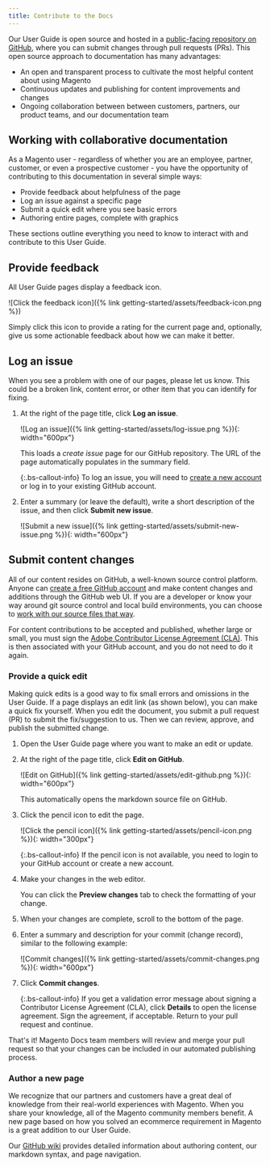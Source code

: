 ```yaml
---
title: Contribute to the Docs
---
```


Our User Guide is open source and hosted in a [public-facing repository on GitHub][1], where you can submit changes through pull requests (PRs). This open source approach to documentation has many advantages:

- An open and transparent process to cultivate the most helpful content about using Magento
- Continuous updates and publishing for content improvements and changes
- Ongoing collaboration between between customers, partners, our product teams, and our documentation team

## Working with collaborative documentation

As a Magento user - regardless of whether you are an employee, partner, customer, or even a prospective customer - you have the opportunity of contributing to this documentation in several simple ways:

- Provide feedback about helpfulness of the page
- Log an issue against a specific page
- Submit a quick edit where you see basic errors
- Authoring entire pages, complete with graphics

These sections outline everything you need to know to interact with and contribute to this User Guide.

## Provide feedback

All User Guide pages display a feedback icon.

![Click the feedback icon]({% link getting-started/assets/feedback-icon.png %})

Simply click this icon to provide a rating for the current page and, optionally, give us some actionable feedback about how we can make it better.

## Log an issue

When you see a problem with one of our pages, please let us know. This could be a broken link, content error, or other item that you can identify for fixing.

1. At the right of the page title, click **Log an issue**.

   ![Log an issue]({% link getting-started/assets/log-issue.png %}){: width="600px"}

   This loads a _create issue_ page for our GitHub repository. The URL of the page automatically populates in the summary field.

   {:.bs-callout-info}
   To log an issue, you will need to [create a new account][2] or log in to your existing GitHub account.  

1. Enter a summary (or leave the default), write a short description of the issue, and then click **Submit new issue**.

   ![Submit a new issue]({% link getting-started/assets/submit-new-issue.png %}){: width="600px"}

## Submit content changes

All of our content resides on GitHub, a well-known source control platform. Anyone can [create a free GitHub account][2] and make content changes and additions through the GitHub web UI. If you are a developer or know your way around git source control and local build environments, you can choose to [work with our source files that way][3].

For content contributions to be accepted and published, whether large or small, you must sign the [Adobe Contributor License Agreement (CLA)][4]. This is then associated with your GitHub account, and you do not need to do it again.

### Provide a quick edit

Making quick edits is a good way to fix small errors and omissions in the User Guide. If a page displays an edit link (as shown below), you can make a quick fix yourself. When you edit the document, you submit a pull request (PR) to submit the fix/suggestion to us. Then we can review, approve, and publish the submitted change.

1. Open the User Guide page where you want to make an edit or update.

1. At the right of the page title, click **Edit on GitHub**.

   ![Edit on GitHub]({% link getting-started/assets/edit-github.png %}){: width="600px"}

   This automatically opens the markdown source file on GitHub.

1. Click the pencil icon to edit the page.

   ![Click the pencil icon]({% link getting-started/assets/pencil-icon.png %}){: width="300px"}

   {:.bs-callout-info}
   If the pencil icon is not available, you need to login to your GitHub account or create a new account.

1. Make your changes in the web editor.

   You can click the **Preview changes** tab to check the formatting of your change.

1. When your changes are complete, scroll to the bottom of the page.

1. Enter a summary and description for your commit (change record), similar to the following example:

   ![Commit changes]({% link getting-started/assets/commit-changes.png %}){: width="600px"}

1. Click **Commit changes**.

   {:.bs-callout-info}
   If you get a validation error message about signing a Contributor License Agreement (CLA), click **Details** to open the license agreement. Sign the agreement, if acceptable. Return to your pull request and continue.

That's it! Magento Docs team members will review and merge your pull request so that your changes can be included in our automated publishing process.

### Author a new page

We recognize that our partners and customers have a great deal of knowledge from their real-world experiences with Magento. When you share your knowledge, all of the Magento community members benefit. A new page based on how you solved an ecommerce requirement in Magento is a great addition to our User Guide.

Our [GitHub wiki][5] provides detailed information about authoring content, our markdown syntax, and page navigation.

[1]: https://github.com/magento/merchdocs
[2]: https://github.com/signup/free
[3]: https://github.com/magento/merchdocs/wiki/Writing-Content#write-like-a-developer
[4]: https://opensource.adobe.com/cla.html
[5]: https://github.com/magento/merchdocs/wiki/Writing-Content#writing-styles-and-markdown
